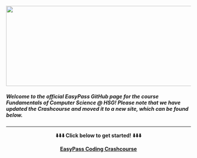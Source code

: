 <a href="https://easypass-learning.ch/fcs">
<p align="center">
  <img width="550" height="220" src=https://easypassresources.web.app/Easypass_black.svg?raw=true>
</p>
</a>


##### Welcome to the **official EasyPass GitHub** page for the course Fundamentals of Computer Science @ HSG! Please note that we have updated the Crashcourse and moved it to a new site, which can be found below.

---



<div align="center"><p><strong>⬇️⬇️⬇️ Click below to get started! ⬇️⬇️⬇️</strong></p></div>

<p align="center">
  <strong><a href="https://wahlerp.github.io/">EasyPass Coding Crashcourse</a></strong>
</p>






